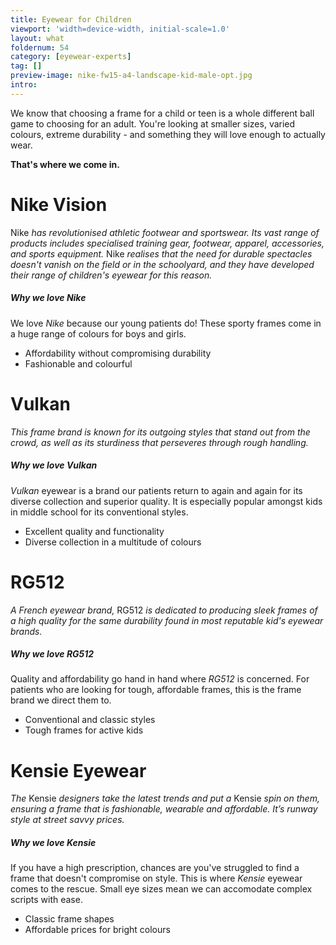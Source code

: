 ```yaml
---
title: Eyewear for Children
viewport: 'width=device-width, initial-scale=1.0'
layout: what
foldernum: 54
category: [eyewear-experts]
tag: []
preview-image: nike-fw15-a4-landscape-kid-male-opt.jpg
intro: 
---
```


<div class="employee-heading">
<p><p>We know that choosing a frame for a child or teen is a whole different ball game to choosing for an adult. You're looking at smaller sizes, varied colours, extreme durability - and something they will love enough to actually wear. </p>
<strong>That's where we come in.</strong></p>
</div>

# Nike Vision

Nike _has revolutionised athletic footwear and sportswear. Its vast range of products includes specialised training gear, footwear, apparel, accessories, and sports equipment._ Nike _realises that the need for durable spectacles doesn't vanish on the field or in the schoolyard, and they have developed their range of children's eyewear for this reason._

##### Why we love <i>Nike</i>

We love <i>Nike</i> because our young patients do! These sporty frames come in a huge range of colours for boys and girls.

  * Affordability without compromising durability
  * Fashionable and colourful

# Vulkan

_This frame brand is known for its outgoing styles that stand out from the crowd, as well as its sturdiness that perseveres through rough handling._

##### Why we love <i>Vulkan</i>

<i>Vulkan</i> eyewear is a brand our patients return to again and again for its diverse collection and superior quality. It is especially popular amongst kids in middle school for its conventional styles. 

  * Excellent quality and functionality
  * Diverse collection in a multitude of colours

# RG512

_A French eyewear brand,_ RG512 _is dedicated to producing sleek frames of a high quality for the same durability found in most reputable kid's eyewear brands._

##### Why we love <i>RG512</i>

Quality and affordability go hand in hand where <i>RG512</i> is concerned. For patients who are looking for tough, affordable frames, this is the frame brand we direct them to.

  * Conventional and classic styles
  * Tough frames for active kids

# Kensie Eyewear

_The_ Kensie _designers take the latest trends and put a_ Kensie _spin on them, ensuring a frame that is fashionable, wearable and affordable. It’s runway style at street savvy prices._

##### Why we love <i>Kensie</i>

If you have a high prescription, chances are you've struggled to find a frame that doesn't compromise on style. This is where <i>Kensie</i> eyewear comes to the rescue. Small eye sizes mean we can accomodate complex scripts with ease.

  * Classic frame shapes
  * Affordable prices for bright colours
